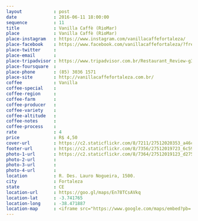 ```yaml
---
layout            : post
date              : 2016-06-11 18:00:00
sequence          : 11
title             : Vanilla Caffè (RioMar)
place             : Vanilla Caffè (RioMar)
place-instagram   : https://www.instagram.com/vanillacaffefortaleza/
place-facebook    : https://www.facebook.com/vanillacaffefortaleza/?fref=ts
place-twitter     : 
place-email       : 
place-tripadvisor : https://www.tripadvisor.com.br/Restaurant_Review-g303293-d7916222-Reviews-Vanilla_Caffe-Fortaleza_State_of_Ceara.html
place-foursquare  : 
place-phone       : (85) 3036 1571
place-site        : http://vanillacaffefortaleza.com.br/
coffee            : Vanilla
coffee-special    : 
coffee-region     : 
coffee-farm       : 
coffee-producer   : 
coffee-variety    : 
coffee-altitude   : 
coffee-notes      : 
coffee-process    : 
rate              : 4
price             : R$ 4,50
cover-url         : https://c2.staticflickr.com/8/7211/27512020353_a46ce09931_o.jpg
footer-url        : https://c2.staticflickr.com/8/7356/27512019723_6c59712d9c_o.jpg
photo-1-url       : https://c2.staticflickr.com/8/7364/27512019123_d275f94417_o.jpg
photo-2-url       : 
photo-3-url       : 
photo-4-url       : 
location          : R. Des. Lauro Nogueira, 1500.
city              : Fortaleza
state             : CE
location-url      : https://goo.gl/maps/En78TCsAVkq
location-lat      : -3.741765
location-long     : -38.471887
location-map      : <iframe src="https://www.google.com/maps/embed?pb=!1m18!1m12!1m3!1d3981.3130116352927!2d-38.47407548573121!3d-3.741823444287512!2m3!1f0!2f0!3f0!3m2!1i1024!2i768!4f13.1!3m3!1m2!1s0x7c74631f2768a13%3A0xcfe3f384b9308e03!2sRioMar+Fortaleza!5e0!3m2!1spt-BR!2sbr!4v1468169566167" width="100%" height="450" frameborder="0" style="border:0" scrolling="no"></iframe>
---
```

